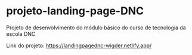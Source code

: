 # projeto-landing-page-DNC
Projeto de desenvolvimento do módulo básico do curso de tecnologia da escola DNC

Link do projeto: https://landingpagednc-wigder.netlify.app/
